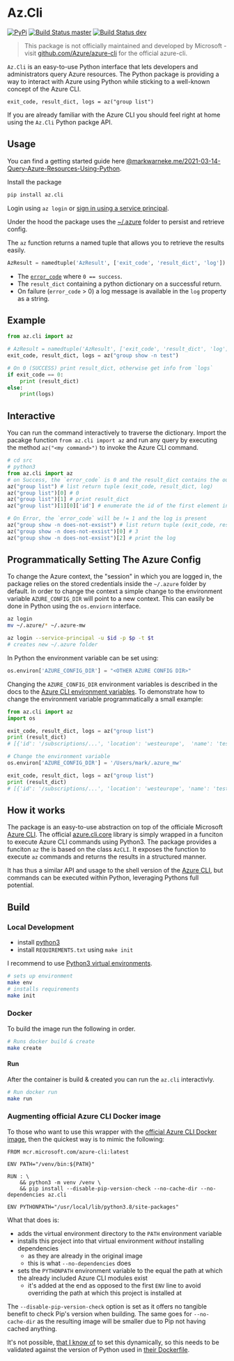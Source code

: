 # Az.Cli

[![PyPi](https://img.shields.io/pypi/pyversions/az.cli)](https://pypi.python.org/pypi/az.cli)
[![Build Status master](https://github.com/MarkWarneke/Az.Cli/workflows/Build/badge.svg?branch=master)](https://github.com/MarkWarneke/Az.Cli/actions?query=workflow%3ABuild)
[![Build Status dev](https://github.com/MarkWarneke/Az.Cli/workflows/Build/badge.svg?branch=dev)](https://github.com/MarkWarneke/Az.Cli/actions?query=workflow%3ABuild)

> This package is not officially maintained and developed by Microsoft - visit [github.com/Azure/azure-cli](https://github.com/Azure/azure-cli) for the official azure-cli.

`Az.Cli` is an easy-to-use Python interface that lets developers and administrators query Azure resources.
The Python package is providing a way to interact with Azure using Python while sticking to a well-known concept of the Azure CLI.

```
exit_code, result_dict, logs = az("group list")
```

If you are already familiar with the Azure CLI you should feel right at home using the `Az.Cli` Python packge API.

## Usage

You can find a getting started guide here [@markwarneke.me/2021-03-14-Query-Azure-Resources-Using-Python](https://markwarneke.me/2021-03-14-Query-Azure-Resources-Using-Python/).

Install the package

```bash
pip install az.cli
```

Login using `az login` or [sign in using a service principal](https://docs.microsoft.com/en-us/cli/azure/create-an-azure-service-principal-azure-cli?view=azure-cli-latest#sign-in-using-a-service-principalt).

Under the hood the package uses the [~/.azure](https://github.com/Azure/azure-cli/blob/dev/src/azure-cli-core/azure/cli/core/_environment.py) folder to persist and retrieve config.

The `az` function returns a named tuple that allows you to retrieve the results easily.

```python
AzResult = namedtuple('AzResult', ['exit_code', 'result_dict', 'log'])
```

- The [`error_code`](https://docs.python.org/2/library/sys.html#sys.exit) where `0 == success`.
- The `result_dict` containing a python dictionary on a successful return.
- On failure (`error_code` > 0) a log message is available in the `log` property as a string.

## Example

```python
from az.cli import az

# AzResult = namedtuple('AzResult', ['exit_code', 'result_dict', 'log'])
exit_code, result_dict, logs = az("group show -n test")

# On 0 (SUCCESS) print result_dict, otherwise get info from `logs`
if exit_code == 0:
    print (result_dict)
else:
    print(logs)
```

## Interactive

You can run the command interactively to traverse the dictionary.
Import the pacakge function `from az.cli import az` and run any query by executing the method `az("<my command>")` to invoke the Azure CLI command.

```python
# cd src
# python3
from az.cli import az
# on Success, the `error_code` is 0 and the result_dict contains the output
az("group list") # list return tuple (exit_code, result_dict, log)
az("group list")[0] # 0
az("group list")[1] # print result_dict
az("group list")[1][0]['id'] # enumerate the id of the first element in dictionary

# On Error, the `error_code` will be != 1 and the log is present
az("group show -n does-not-exsist") # list return tuple (exit_code, result_dict, log)
az("group show -n does-not-exsist")[0] # 3
az("group show -n does-not-exsist")[2] # print the log
```

## Programmatically Setting The Azure Config

To change the Azure context, the "session" in which you are logged in, the package relies on the stored credentials inside the `~/.azure` folder by default.
In order to change the context a simple change to the environment variable `AZURE_CONFIG_DIR` will point to a new context.
This can easily be done in Python using the `os.enviorn` interface.

```bash
az login
mv ~/.azure/* ~/.azure-mw

az login --service-principal -u $id -p $p -t $t
# creates new ~/.azure folder
```

In Python the environment variable can be set using:

```python
os.environ['AZURE_CONFIG_DIR'] = "<OTHER AZURE CONFIG DIR>"
```

Changing the `AZURE_CONFIG_DIR` environment variables is described in the docs to the [Azure CLI environment variables](https://docs.microsoft.com/en-us/cli/azure/use-cli-effectively?view=azure-cli-latest#cli-environment-variables).
To demonstrate how to change the environment variable programmatically a small example:

```python
from az.cli import az
import os

exit_code, result_dict, logs = az("group list")
print (result_dict)
# [{'id': '/subscriptions/...', 'location': 'westeurope',  'name': 'test1']

# Change the environment variable
os.environ['AZURE_CONFIG_DIR'] = '/Users/mark/.azure_mw'

exit_code, result_dict, logs = az("group list")
print (result_dict)
# [{'id': '/subscriptions/...', 'location': 'westeurope', 'name': 'test2']
```

## How it works

The package is an easy-to-use abstraction on top of the officiale Microsoft [Azure CLI](https://github.com/Azure/azure-cli).
The official [azure.cli.core](https://github.com/Azure/azure-cli/blob/dev/src/azure-cli-core/azure/cli/core/__init__.py) library is simply wrapped in a funciton to execute Azure CLI commands using Python3.
The package provides a funciton `az` the is based on the class `AzCLI`.
It exposes the function to execute `az` commands and returns the results in a structured manner.

It has thus a similar API and usage to the shell version of the [Azure CLI](https://docs.microsoft.com/en-us/cli/azure/install-azure-cli?view=azure-cli-latest), but commands can be executed within Python, leveraging Pythons full potential. 

## Build

### Local Development

- install [python3](https://www.python.org/downloads/)
- install `REQUIREMENTS.txt` using `make init`

I recommend to use [Python3 virtual environments](https://packaging.python.org/guides/installing-using-pip-and-virtual-environments/#installing-virtualenv).

```bash
# sets up environment
make env
# installs requirements
make init
```

### Docker

To build the image run the following in order.

```bash
# Runs docker build & create
make create
```

#### Run

After the container is build & created you can run the `az.cli` interactivly.

```bash
# Run docker run
make run
```

### Augmenting official Azure CLI Docker image

To those who want to use this wrapper with the [official Azure CLI Docker image](https://docs.microsoft.com/en-us/cli/azure/run-azure-cli-docker), then the quickest way is to mimic the following:

```text
FROM mcr.microsoft.com/azure-cli:latest

ENV PATH="/venv/bin:${PATH}"

RUN : \
    && python3 -m venv /venv \
    && pip install --disable-pip-version-check --no-cache-dir --no-dependencies az.cli

ENV PYTHONPATH="/usr/local/lib/python3.8/site-packages"
```

What that does is:

- adds the virtual environment directory to the `PATH` environment variable
- installs this project into that virtual environment _without_ installing dependencies
  - as they are already in the original image
  - this is what `--no-dependencies` does
- sets the `PYTHONPATH` environment variable to the equal the path at which the already included Azure CLI modules exist
  - it's added at the end as opposed to the first `ENV` line to avoid overriding the path at which this project is installed at

The `--disable-pip-version-check` option is set as it offers no tangible benefit to check Pip's version when building. The same goes for `--no-cache-dir` as the resulting image will be smaller due to Pip not having cached anything.

It's not possible, [that I know of](https://github.com/moby/moby/issues/29110) to set this dynamically, so this needs to be validated against the version of Python used in [their Dockerfile](https://github.com/Azure/azure-cli/blob/dev/Dockerfile).
